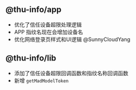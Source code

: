 ## @thu-info/app
- 优化了信任设备超限处理逻辑
- APP 指纹名现在会增加设备名
- 优化网络登录页样式和UI逻辑 @SunnyCloudYang

## @thu-info/lib
- 添加了信任设备超限回调函数和指纹名称回调函数
- 新增 `getMadModelToken`
